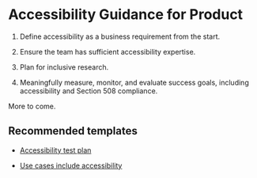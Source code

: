 # Accessibility Guidance for Product

1. Define accessibility as a business requirement from the start.

1. Ensure the team has sufficient accessibility expertise.

1. Plan for inclusive research.

1. Meaningfully measure, monitor, and evaluate success goals, including accessibility and Section 508 compliance.

More to come.


## Recommended templates

* [Accessibility test plan](https://github.com/department-of-veterans-affairs/va.gov-team/blob/master/teams/vsa/accessibility/product/test-plan.md)

* [Use cases include accessibility](https://github.com/department-of-veterans-affairs/va.gov-team/blob/master/teams/vsa/design/product-use-cases-template.md#product-use-cases-template)
